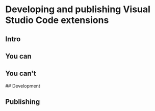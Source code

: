 # Developing and publishing Visual Studio Code extensions

## Intro

## You can

## You can't

## Development

## Publishing

